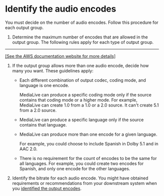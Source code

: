 # Identify the audio encodes<a name="channel-planning-audio-encodes"></a>

You must decide on the number of audio encodes\. Follow this procedure for each output group\. 

1. Determine the maximum number of encodes that are allowed in the output group\. The following rules apply for each type of output group\.  
****    
[\[See the AWS documentation website for more details\]](http://docs.aws.amazon.com/medialive/latest/ug/channel-planning-audio-encodes.html)

1. If the output group allows more than one audio encode, decide how many you want\. These guidelines apply:
   + Each different combination of output codec, coding mode, and language is one encode\.

     MediaLive can produce a specific coding mode only if the source contains that coding mode or a higher mode\. For example, MediaLive can create 1\.0 from a 1\.0 or a 2\.0 source\. It can't create 5\.1 from a 2\.0 source\. 
   + MediaLive can produce a specific language only if the source contains that language\. 
   + MediaLive can produce more than one encode for a given language\. 

     For example, you could choose to include Spanish in Dolby 5\.1 and in AAC 2\.0\.
   + There is no requirement for the count of encodes to be the same for all languages\. For example, you could create two encodes for Spanish, and only one encode for the other languages\.

1. Identify the bitrate for each audio encode\. You might have obtained requirements or recommendations from your downstream system when you [identified the output encodes](#channel-planning-audio-encodes)\. 